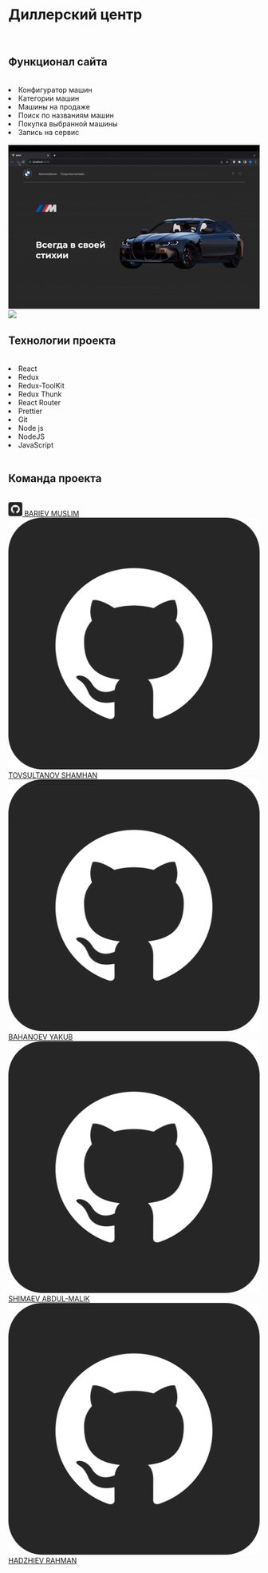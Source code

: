 <h1>Диллерский центр</h1>
<br>

<h2>Функционал сайта</h2>
<br>
<li>Конфигуратор машин</li>
<li>Категории машин</li>
<li>Машины на продаже</li>
<li>Поиск по названиям машин</li>
<li>Покупка выбранной машины</li>
<li>Запись на сервис</li>
<br>

<img src='main.gif'>

<img src='konfigurator.gif'>

<h2>Технологии проекта</h2>
<br>
<li>React</li>
<li>Redux</li>
<li>Redux-ToolKit</li>
<li>Redux Thunk</li>
<li>React Router</li>
<li>Prettier</li>
<li>Git</li>
<li>Node js</li>
<li>NodeJS</li>
<li>JavaScript</li>
<br>

<h2>Команда проекта</h2>
<br>
<a href="https://github.com/mus1im03"><img width='28px' height='28px' src='./src/assets/img/3291667 (1).png'/> BARIEV MUSLIM</a>
<a href="https://github.com/ltovsultanovl"><img src='./src/assets/img/3291667 (1).png'/> TOVSULTANOV SHAMHAN</a>
<a href="https://github.com/YacubB"><img src='./src/assets/img/3291667 (1).png'/> BAHANOEV YAKUB</a>
<a href="https://github.com/Halifat77"><img src='./src/assets/img/3291667 (1).png'/> SHIMAEV ABDUL-MALIK</a>
<a href="https://github.com/Rahman095"><img src='./src/assets/img/3291667 (1).png'/> HADZHIEV RAHMAN</a>